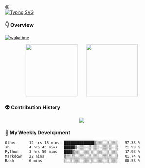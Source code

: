 :stuck_out_tongue_winking_eye:  
[![Typing SVG](https://readme-typing-svg.demolab.com?font=Fira+Code&pause=1000&color=000000&random=false&width=435&lines=This+is+Yuanhong+Yu;welcome+to+my+github+page)](https://git.io/typing-svg)

### :point_down: Overview
[![wakatime](https://wakatime.com/badge/user/323402a1-bedf-4563-9d3c-6d8a3682f2bb.svg)](https://wakatime.com/@323402a1-bedf-4563-9d3c-6d8a3682f2bb)  



<div align="center">
<span>  </span>
<img height="170px" src="https://github-readme-stats.vercel.app/api?username=dadwadw233" /><span>  </span><img height="170px" src="https://github-readme-stats.vercel.app/api/top-langs/?username=dadwadw233&layout=compact&langs_count=8" />
<span>  </span>
</div>

### :alien: Contribution History
<div align="center">
    <img  src="https://github-readme-streak-stats.herokuapp.com/?user=dadwadw233&theme=hightcontrast" />
</div>


### :muscle: My Weekly Development
<!--START_SECTION:waka-->

```txt
Other      12 hrs 18 mins  ██████████████▒░░░░░░░░░░   57.33 %
sh         4 hrs 43 mins   █████▒░░░░░░░░░░░░░░░░░░░   21.99 %
Python     3 hrs 50 mins   ████▒░░░░░░░░░░░░░░░░░░░░   17.93 %
Markdown   22 mins         ▒░░░░░░░░░░░░░░░░░░░░░░░░   01.74 %
Bash       6 mins          ░░░░░░░░░░░░░░░░░░░░░░░░░   00.53 %
```

<!--END_SECTION:waka-->
